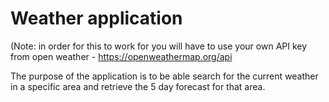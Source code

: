 # Weather application 

(Note: in order for this to work for you will have to use your own API key from open weather - https://openweathermap.org/api

The purpose of the application is to be able search for the current weather in a specific area and retrieve the 5 day forecast for that area.


